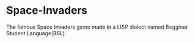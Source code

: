 # Space-Invaders
The famous Space Invaders game made in a LISP dialect named Begginer Student Language(BSL).
